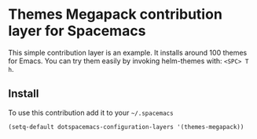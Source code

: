 # Themes Megapack contribution layer for Spacemacs

This simple contribution layer is an example. It installs around 100 themes
for Emacs. You can try them easily by invoking helm-themes with: `<SPC> T h`.

## Install

To use this contribution add it to your `~/.spacemacs`

```elisp
(setq-default dotspacemacs-configuration-layers '(themes-megapack))
```
